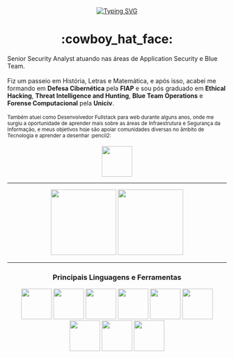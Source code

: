 <div align="center">
<a href="https://git.io/typing-svg"><img src="https://readme-typing-svg.demolab.com?font=Fira+Code&pause=1000&width=435&height=30&lines=Howdy+partner!+How+ya+feelin+today%3F" alt="Typing SVG" /></a>
<h1 align="center">:cowboy_hat_face:</h1>
</div>



<div>
Senior Security Analyst atuando nas áreas de Application Security e Blue Team. 
<br><br>
Fiz um passeio em História, Letras e Matemática, e após isso, acabei me formando em <strong>Defesa Cibernética</strong> pela <strong>FIAP</strong> e sou pós graduado em <strong>Ethical Hacking</strong>, <strong>Threat Intelligence and Hunting</strong>, <strong>Blue Team Operations</strong> e <strong>Forense Computacional</strong> pela <strong>Uniciv</strong>.
<br><br>
<small>Também atuei como Desenvolvedor Fullstack para web durante alguns anos, onde me surgiu a oportunidade de aprender mais sobre as áreas de Infraestrutura e Segurança da Informação, e meus objetivos hoje são apoiar comunidades diversas no âmbito de Tecnologia e aprender a desenhar :pencil2:</small>
<br><br>
  <div align="center">
    <a href="https://cursos.alura.com.br/user/murilo-gamboa-melo"> <img src="https://www.alura.com.br/assets/img/home/alura-logo.1730889067.svg" width="70px"/></a>
  </div>
</div>

**********

<div align="center">
  <img height="150em" src="https://github-readme-stats-eight-theta.vercel.app/api?username=HillGnur&show_icons=true&theme=radical&include_all_commits=true&count_private=true"/>
  <img height="150em" src="https://github-readme-stats-eight-theta.vercel.app/api/top-langs/?username=HillGnur&layout=compact&langs_count=8&theme=radical"/>
<div>

***********

<h3 align="center">Principais Linguagens e Ferramentas</h3>
<img src="https://github.com/yurijserrano/Github-Profile-Readme-Logos/blob/master/programming%20languages/bash.svg" width="70px"/>
<img src="https://raw.githubusercontent.com/yurijserrano/Github-Profile-Readme-Logos/refs/heads/master/programming%20languages/c.svg" width="70px"/>
<img src="https://github.com/yurijserrano/Github-Profile-Readme-Logos/blob/master/programming%20languages/javascript.svg" width="70px"/>
<img src="https://github.com/yurijserrano/Github-Profile-Readme-Logos/blob/master/programming%20languages/php.png" width="70px"/>
<img src="https://github.com/yurijserrano/Github-Profile-Readme-Logos/blob/master/programming%20languages/python.svg" width="70px"/>
<img src="https://github.com/yurijserrano/Github-Profile-Readme-Logos/blob/master/programming%20languages/c%2B%2B.svg" width="70px"/>
<img src="https://github.com/yurijserrano/Github-Profile-Readme-Logos/blob/master/databases/mysql.svg" width="70px"/>
<img src="https://github.com/yurijserrano/Github-Profile-Readme-Logos/blob/master/databases/postgresql.svg" width="70px"/>
<img src="https://github.com/yurijserrano/Github-Profile-Readme-Logos/blob/master/frameworks/nodejs.svg" width="70px"/>
